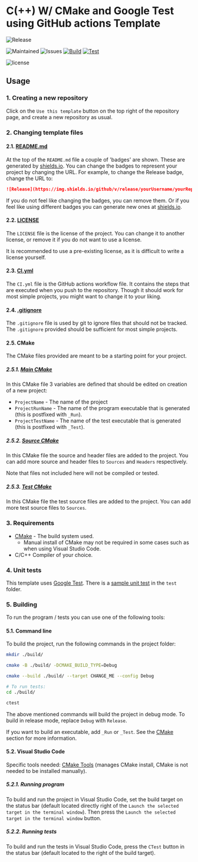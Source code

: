# C(++) W/ CMake and Google Test using GitHub actions Template

![Release](https://img.shields.io/github/v/release/TomVer99/C-CPP_CMake_GTest-GithubActions?label=Release&style=flat-square)

![Maintained](https://img.shields.io/maintenance/yes/2022?label=Maintained&style=flat-square)
![Issues](https://img.shields.io/github/issues-raw/TomVer99/C-CPP_CMake_GTest-GithubActions?label=Issues&style=flat-square)
[![Build](https://img.shields.io/endpoint.svg?url=https%3A%2F%2Factions-badge.atrox.dev%2Fatrox%2Fsync-dotenv%2Fbadge&label=Build&style=flat-square)](https://actions-badge.atrox.dev/TomVer99/repoName/Build)
[![Test](https://img.shields.io/endpoint.svg?url=https%3A%2F%2Factions-badge.atrox.dev%2Fatrox%2Fsync-dotenv%2Fbadge&label=Test&style=flat-square)](https://actions-badge.atrox.dev/TomVer99/C-CPP_CMake_GTest-GithubActions/Test)

![license](https://img.shields.io/github/license/TomVer99/C-CPP_CMake_GTest-GithubActions?color=blue&label=License&style=flat-square)

## Usage

### 1. Creating a new repository

Click on the `Use this template` button on the top right of the repository page, and create a new repository as usual.

### 2. Changing template files

#### 2.1. [README.md](README.md)

At the top of the `README.md` file a couple of 'badges' are shown. These are generated by [shields.io](https://shields.io/). You can change the badges to represent your project by changing the URL. For example, to change the Release badge, change the URL to:

```markdown
![Release](https://img.shields.io/github/v/release/yourUsername/yourRepoName?label=Release&style=flat-square)
```

If you do not feel like changing the badges, you can remove them. Or if you feel like using different badges you can generate new ones at [shields.io](https://shields.io/).

#### 2.2. [LICENSE](LICENSE)

The `LICENSE` file is the license of the project. You can change it to another license, or remove it if you do not want to use a license.

It is recommended to use a pre-existing license, as it is difficult to write a license yourself.

#### 2.3. [CI.yml](./.github/workflows/CI.yml)

The `CI.yml` file is the GitHub actions workflow file. It contains the steps that are executed when you push to the repository. Though it should work for most simple projects, you might want to change it to your liking.

#### 2.4. [.gitignore](.gitignore)

The `.gitignore` file is used by git to ignore files that should not be tracked. The `.gitignore` provided should be sufficient for most simple projects.

#### 2.5. CMake

The CMake files provided are meant to be a starting point for your project.

##### 2.5.1. [Main CMake](CMakeLists.txt)

In this CMake file 3 variables are defined that should be edited on creation of a new project:

- `ProjectName` - The name of the project
- `ProjectRunName` - The name of the program executable that is generated (this is postfixed with `_Run`).
- `ProjectTestName` - The name of the test executable that is generated (this is postfixed with `_Test`).

##### 2.5.2. [Source CMake](src/CMakeLists.txt)

In this CMake file the source and header files are added to the project. You can add more source and header files to `Sources` and `Headers` respectively.

Note that files not included here will not be compiled or tested.

##### 2.5.3. [Test CMake](test/CMakeLists.txt)

In this CMake file the test source files are added to the project. You can add more test source files to `Sources`.

### 3. Requirements

- [CMake](https://cmake.org/) - The build system used.
  - Manual install of CMake may not be required in some cases such as when using Visual Studio Code.
- C/C++ Compiler of your choice.

### 4. Unit tests

This template uses [Google Test](https://github.com/google/googletest). There is a [sample unit test](test/gtest_validation_test.cpp) in the `test` folder.

### 5. Building

To run the program / tests you can use one of the following tools:

#### 5.1. Command line

To build the project, run the following commands in the project folder:

```bash
mkdir ./build/

cmake -B ./build/ -DCMAKE_BUILD_TYPE=Debug

cmake --build ./build/ --target CHANGE_ME --config Debug

# To run tests:
cd ./build/

ctest
```

The above mentioned commands will build the project in debug mode. To build in release mode, replace `Debug` with `Release`.

If you want to build an executable, add `_Run` or `_Test`. See the [CMake](#25-cmake) section for more information.

#### 5.2. Visual Studio Code

Specific tools needed: [CMake Tools](https://marketplace.visualstudio.com/items?itemName=ms-vscode.cmake-tools) (manages CMake install, CMake is not needed to be installed manually).

##### 5.2.1. Running program

To build and run the project in Visual Studio Code, set the build target on the status bar (default located directly right of the `Launch the selected target in the terminal window`). Then press the `Launch the selected target in the terminal window` button.

##### 5.2.2. Running tests

To build and run the tests in Visual Studio Code, press the `CTest` button in the status bar (default located to the right of the build target).
